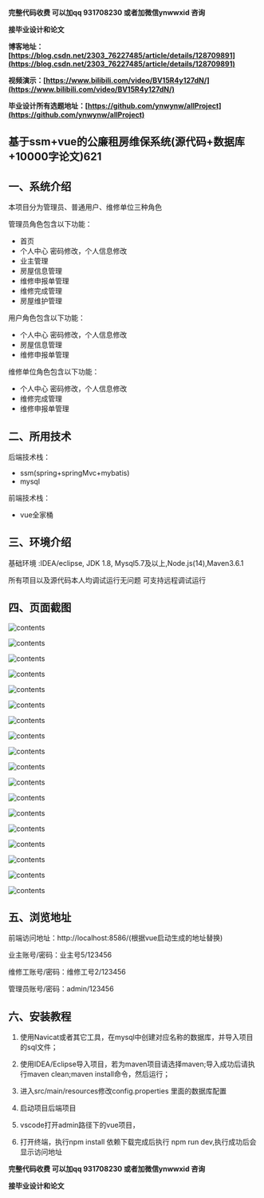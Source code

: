 **完整代码收费  可以加qq 931708230 或者加微信ynwwxid 咨询**

**接毕业设计和论文**

**博客地址：[https://blog.csdn.net/2303_76227485/article/details/128709891](https://blog.csdn.net/2303_76227485/article/details/128709891)**

**视频演示：[https://www.bilibili.com/video/BV15R4y127dN/](https://www.bilibili.com/video/BV15R4y127dN/)**

**毕业设计所有选题地址：[https://github.com/ynwynw/allProject](https://github.com/ynwynw/allProject)**

## 基于ssm+vue的公廉租房维保系统(源代码+数据库+10000字论文)621

## 一、系统介绍
本项目分为管理员、普通用户、维修单位三种角色

管理员角色包含以下功能：
- 首页
- 个人中心
密码修改，个人信息修改
- 业主管理
- 房屋信息管理
- 维修申报单管理
- 维修完成管理
- 房屋维护管理

用户角色包含以下功能：
- 个人中心
  密码修改，个人信息修改
- 房屋信息管理
- 维修申报单管理

维修单位角色包含以下功能：
- 个人中心
  密码修改，个人信息修改
- 维修完成管理
- 维修申报单管理

## 二、所用技术

后端技术栈：

- ssm(spring+springMvc+mybatis)
- mysql

前端技术栈：

- vue全家桶


## 三、环境介绍

基础环境 :IDEA/eclipse, JDK 1.8, Mysql5.7及以上,Node.js(14),Maven3.6.1

所有项目以及源代码本人均调试运行无问题 可支持远程调试运行

## 四、页面截图

![contents](./picture/picture0.png)

![contents](./picture/picture1.png)

![contents](./picture/picture2.png)

![contents](./picture/picture3.png)

![contents](./picture/picture4.png)

![contents](./picture/picture5.png)

![contents](./picture/picture6.png)

![contents](./picture/picture7.png)

![contents](./picture/picture8.png)

![contents](./picture/picture9.png)

![contents](./picture/picture10.png)

![contents](./picture/picture11.png)

![contents](./picture/picture12.png)

![contents](./picture/picture13.png)

![contents](./picture/picture14.png)

![contents](./picture/picture15.png)

![contents](./picture/picture16.png)

![contents](./picture/picture17.png)


## 五、浏览地址

前端访问地址：http://localhost:8586/(根据vue启动生成的地址替换)

业主账号/密码：业主号5/123456

维修工账号/密码：维修工号2/123456 

管理员账号/密码：admin/123456

## 六、安装教程

1. 使用Navicat或者其它工具，在mysql中创建对应名称的数据库，并导入项目的sql文件；

2. 使用IDEA/Eclipse导入项目，若为maven项目请选择maven;导入成功后请执行maven clean;maven install命令，然后运行；

3. 进入src/main/resources修改config.properties 里面的数据库配置

4. 启动项目后端项目 

5. vscode打开admin路径下的vue项目，

6. 打开终端，执行npm install 依赖下载完成后执行 npm run dev,执行成功后会显示访问地址
   

**完整代码收费  可以加qq 931708230 或者加微信ynwwxid 咨询**

**接毕业设计和论文**





